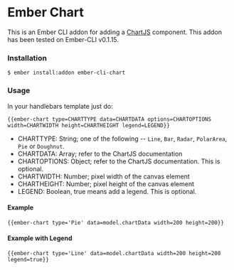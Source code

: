 # Ember Chart

This is an Ember CLI addon for adding a [ChartJS](http://www.chartjs.org/) component. This addon has been tested on Ember-CLI v0.1.15.

### Installation

```
$ ember install:addon ember-cli-chart
```

### Usage

In your handlebars template just do:

```
{{ember-chart type=CHARTTYPE data=CHARTDATA options=CHARTOPTIONS width=CHARTWIDTH height=CHARTHEIGHT legend=LEGEND}}
```

* CHARTTYPE: String; one of the following -- `Line`, `Bar`, `Radar`, `PolarArea`, `Pie` or `Doughnut`.
* CHARTDATA: Array; refer to the ChartJS documentation
* CHARTOPTIONS: Object; refer to the ChartJS documentation. This is optional.
* CHARTWIDTH: Number; pixel width of the canvas element
* CHARTHEIGHT: Number; pixel height of the canvas element
* LEGEND: Boolean, true means add a legend. This is optional.

#### Example

```
{{ember-chart type='Pie' data=model.chartData width=200 height=200}}
```

#### Example with Legend

```
{{ember-chart type='Line' data=model.chartData width=200 height=200 legend=true}}
```
